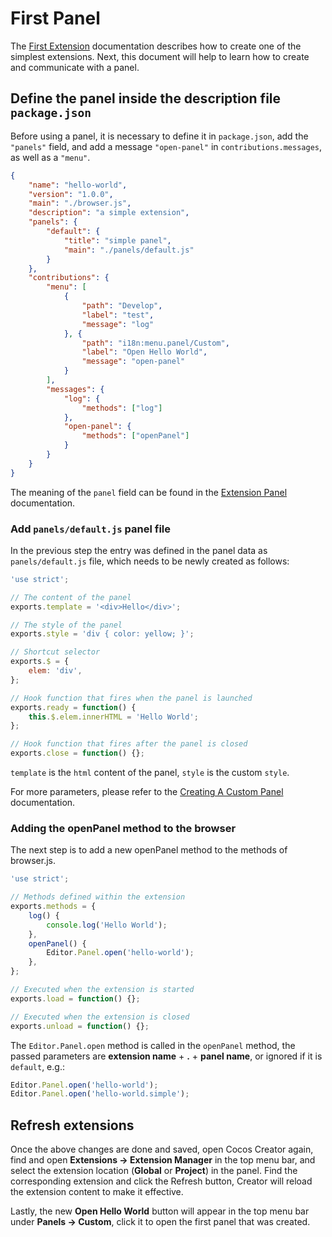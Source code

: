 # First Panel

The [First Extension](./first.md) documentation describes how to create one of the simplest extensions. Next, this document will help to learn how to create and communicate with a panel.

## Define the panel inside the description file `package.json`

Before using a panel, it is necessary to define it in `package.json`, add the `"panels"` field, and add a message `"open-panel"` in `contributions.messages`, as well as a `"menu"`.

```json
{
    "name": "hello-world",
    "version": "1.0.0",
    "main": "./browser.js",
    "description": "a simple extension",
    "panels": {
        "default": {
            "title": "simple panel",
            "main": "./panels/default.js"
        }
    },
    "contributions": {
        "menu": [
            {
                "path": "Develop",
                "label": "test",
                "message": "log"
            }, {
                "path": "i18n:menu.panel/Custom",
                "label": "Open Hello World",
                "message": "open-panel"
            }
        ],
        "messages": {
            "log": {
                "methods": ["log"]
            },
            "open-panel": {
                "methods": ["openPanel"]
            }
        }
    }
}
```

The meaning of the `panel` field can be found in the [Extension Panel](./panel.md) documentation.

### Add `panels/default.js` panel file

In the previous step the entry was defined in the panel data as `panels/default.js` file, which needs to be newly created as follows:

```javascript
'use strict';

// The content of the panel
exports.template = '<div>Hello</div>';

// The style of the panel
exports.style = 'div { color: yellow; }';

// Shortcut selector
exports.$ = {
    elem: 'div',
};

// Hook function that fires when the panel is launched
exports.ready = function() {
    this.$.elem.innerHTML = 'Hello World';
};

// Hook function that fires after the panel is closed
exports.close = function() {};
```

`template` is the `html` content of the panel, `style` is the custom `style`.

For more parameters, please refer to the [Creating A Custom Panel](./panel-boot.md) documentation.

### Adding the openPanel method to the browser

The next step is to add a new openPanel method to the methods of browser.js.

```javascript
'use strict';

// Methods defined within the extension
exports.methods = {
    log() {
        console.log('Hello World');
    },
    openPanel() {
        Editor.Panel.open('hello-world');
    },
};

// Executed when the extension is started
exports.load = function() {};

// Executed when the extension is closed
exports.unload = function() {};
```

The `Editor.Panel.open` method is called in the `openPanel` method, the passed parameters are **extension name** + **.** + **panel name**, or ignored if it is `default`, e.g.:

```javascript
Editor.Panel.open('hello-world');
Editor.Panel.open('hello-world.simple');
```

## Refresh extensions

Once the above changes are done and saved, open Cocos Creator again, find and open **Extensions -> Extension Manager** in the top menu bar, and select the extension location (**Global** or **Project**) in the panel. Find the corresponding extension and click the Refresh button, Creator will reload the extension content to make it effective.

Lastly, the new **Open Hello World** button will appear in the top menu bar under **Panels -> Custom**, click it to open the first panel that was created.
